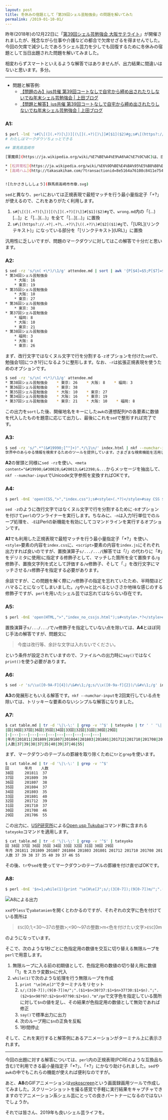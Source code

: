 ```yaml
---
layout: post
title: 冬休みの宿題として「第39回シェル芸勉強会」の問題を解いてみた
permalink: /2019-01-10-01/
---
```


昨年(2018年)の12月22日に「[第39回シェル芸勉強会 大阪サテライト](https://atnd.org/events/102273)」が開催されましたが、残念ながら仕事や介護などの都合で欠席せざるを得ませんでした。今回の欠席で減少したであろうシェル芸力を少しでも回復するために冬休みの宿題として当日出題された問題を解いてみました。

相変わらずスマートといえるような解答ではありませんが、出力結果に間違いはないと思います。多分。

<hr>

- 問題と解答例:
    - [【問題のみ】jus共催 第39回コートなしで自宅から締め出されたりしないでね年末シェル芸勉強会 \| 上田ブログ](https://b.ueda.tech/?post=20181222_shellgei_39_q)
    - [【問題と解答】jus共催 第39回コートなしで自宅から締め出されたりしないでね年末シェル芸勉強会 \| 上田ブログ](https://b.ueda.tech/?post=20181222_shellgei_39)

### A1:

```bash
$ perl -lnE 's#[\[(](.+?)[\])][(\[](.+?)[)\]]#[$1]($2)#g;s#\[(https?://.+?|.+?\..+?)\]\((.+?)\)#[$2]($1)#g;say' wrong.md
# わたしはマークダウソちょっとできる

## 軍馬県高崎市

[軍魔県](https://ja.wikipedia.org/wiki/%E7%BE%A4%E9%A6%AC%E7%9C%8C)は、日本の県庁所在地の一つ。県庁所在地は[高崎市](https://ja.wikipedia.org/wiki/%E9%AB%98%E5%B4%8E%E5%B8%82)

* [松井常松](https://ja.wikipedia.org/wiki/%E6%9D%BE%E4%BA%95%E5%B8%B8%E6%9D%BE)
* [高崎ハム](http://takasakiham.com/?transactionid=8e5164a76108c8411e7547d69e0dd0fd443f072a)


![たかさきしししょう](群馬県高崎市市章.svg)
```

`sed`と異なり、`perl`においては正規表現で最短マッチを行う最小量指定子「+?」が使えるので、これをありがたく利用します。

1. `s#[\[(](.+?)[\])][(\[](.+?)[)\]]#[$1]($2)#g`で、`wrong.md`内の「\(...\)\[...\]」と「\[...\]\(...\)」を全て「\[...\]\(...\)」に置換
2. `s#\[(https?://.+?|.+?\..+?)\]\((.+?)\)#[$2]($1)#g`で、「\[URL\]\(リンクテキスト\)」になっている部分を「\[リンクテキスト\]\(URL\)」に置換

汎用性に乏しいですが、問題のマークダウソに対してはこの解答で十分だと思います。

### A2:

```bash
$ sed -rz 's/\n( +\*)/\1/g' attendee.md | sort | awk '{P[$4]=$5;P[$7]=$8;P[$10]=$11;print $2,"*福岡:"P["福岡:"],"*大阪:"P["大阪:"],"*東京:"P["東京:"];P[$4]=P[$7]=P[$10]=""}' | sed -r 's/[^ ]+: / /g;s/:/: /g;s/^/* /;s/ \*/\n    * /g'
* 第34回シェル芸勉強会
    * 大阪: 16
    * 東京: 19
* 第35回シェル芸勉強会
    * 大阪: 10
    * 東京: 27
* 第36回シェル芸勉強会
    * 東京: 38
* 第37回シェル芸勉強会
    * 福岡: 8
    * 大阪: 10
    * 東京: 21
* 第38回シェル芸勉強会
    * 福岡: 3
    * 大阪: 8
    * 東京: 26
```

まず、改行文字ではなくヌル文字で行を分割する`-z`オプションを付けた`sed`で、勉強会1回につき1行になるように整形します。なお、`-r`は拡張正規表現を使うためのオプションです。

```bash
$ sed -rz 's/\n( +\*)/\1/g' attendee.md
* 第38回シェル芸勉強会    * 東京: 26    * 大阪: 8    * 福岡: 3
* 第36回シェル芸勉強会    * 東京: 38
* 第35回シェル芸勉強会    * 大阪: 10    * 東京: 27
* 第34回シェル芸勉強会    * 大阪: 16    * 東京: 19
* 第37回シェル芸勉強会    * 東京: 21    * 大阪: 10    * 福岡: 8
```

この出力を`sort`した後、開催地名をキーにした`awk`の連想配列`P`の各要素に数値を代入したものを題意に応じて出力し、最後にこれを`sed`で整形すれば完了です。

### A3:

```bash
$ sed -rz 's/^.*"(&#19990;[^"]+)".*/\1\n/' index.html | nkf --numchar-input
世界中のあらゆる情報を検索するためのツールを提供しています。さまざまな検索機能を活用して、お探しの情報を見つけてください。
```

**A2**の冒頭と同様に`sed -rz`を使い、`<meta content="&#19990;&#30028;&#20013;&#12398;&...`からメッセージを抽出して、`nkf --numchar-input`でUnicode文字参照を変換すればOKです。

### A4:

```bash
$ perl -0nE 'open(CSS,">","index.css");s#<style>(.*?)</style>#say CSS $1#gse;open(JS,">","index.js");s#<script(?: [^>]+)?>(.*?)</script>#say JS $1#gse' index.html
```

`sed -z`のように改行文字ではなくヌル文字で行を分割するために`-0`オプションを付けて`perl`のワンライナーを実行します。ちなみに、`-n`は入力1行単位でのループ処理を、`-E`はPerlの新機能を有効にしてコマンドラインを実行するオプションです。

**A1**でも利用した正規表現で最短マッチを行う最小量指定子「*?」を使い、`<style>`要素の内容を`index.css`に、`<script>`要素の内容を`index.js`にそれぞれ出力すれば良いのですが、置換演算子`s/.../.../`(解答では「/」の代わりに「#」をデリミタに使用)に指定する修飾子として、マッチした箇所を全て置換する`/g`修飾子、置換文字列を式として評価する`/e`修飾子、そして「.」を改行文字にマッチさせる`/s`修飾子を指定する必要があります。

余談ですが、この問題を解く際に`/s`修飾子の指定を忘れていたため、半時間ほどハマることになってしまいました。`/g`や`/e`と比べるといささか地味な感じのする修飾子ですが、`perl`を用いたシェル芸では忘れてはならない存在です。

### A5:

```bash
$ perl -0nE 'open(HTML,">","index_no_cssjs.html");s#<style>.*?</style>##gs;s#<script(?: [^>]+)?>.*?</script>##gs;print HTML' index.html
```

置換演算子`s/.../.../`で`/e`修飾子を指定していない点を除いては、**A4**とほぼ同じ手法の解答ですが、問題文に

> 今度は改行等、余計な文字は入れないでください。

という条件が設定されていますので、ファイルへの出力時に`say()`ではなく`print()`を使う必要があります。

### A6:

```bash
$ sed -r 's/\\u([0-9A-F]{4})/\&#x\1;/g;s/\\x([0-9a-f]{2})/\&#x\1;/g' index.js | nkf --numchar-input | nkf --numchar-input | sed -r 's/([^\\])\\/\1/g'
```

**A3**の発展形ともいえる解答です。`nkf --numchar-input`を2回実行している点を除いては、トリッキーな要素のないシンプルな解答になりました。

### A7:

```bash
$ cat table.md | tr -d '\|\-\:' | grep -v '^$' | tateyoko | tr ' ' '\|' | sed 's/^/|/;s/$/|/;1p' | sed '2s/[^|]/-/g'
|回|38回|37回|36回|35回|34回|33回|32回|31回|30回|29回|
|-|---|---|---|---|---|---|---|---|---|---|
|年月|201811|201809|201807|201804|201803|201801|201712|201710|201708|201706|
|人数|37|39|38|37|35|40|39|37|46|55|
```

まず、マークダウンのテーブルの罫線を取り除くために`tr`と`grep`を使います。

```bash
$ cat table.md | tr -d '\|\-\:' | grep -v '^$'
回       年月    人数
38回     201811  37
37回     201809  39
36回     201807  38
35回     201804  37
34回     201803  35
33回     201801  40
32回     201712  39
31回     201710  37
30回     201708  46
29回     201706  55
```

この出力に、[USP研究所](http://www.usp-lab.com/)による[Open usp Tukubai](https://github.com/usp-engineers-community/Open-usp-Tukubai)コマンド群に含まれる`tateyoko`コマンドを適用します。

```bash
$ cat table.md | tr -d '\|\-\:' | grep -v '^$' | tateyoko
回 38回 37回 36回 35回 34回 33回 32回 31回 30回 29回
年月 201811 201809 201807 201804 201803 201801 201712 201710 201708 201706
人数 37 39 38 37 35 40 39 37 46 55
```

その後、`tr`や`sed`を使ってマークダウンのテーブルの罫線を付け直せばOKです。

### A8:

```bash
$ perl -0nE '$n=1;while(1){print "\e[H\e[J";s/;(3[0-7]);(9[0-7])m/";".($1+$n<30?37:$1+$n>37?30:$1+$n).";".($2+$n<90?97:$2+$n>97?90:$2+$n)."m"/ge;say;$n*=-1;sleep 1}' yabatanien
```
![A8による出力](/assets/2019-01-10-01_A8.gif)

`xxd`や`less`で`yabatanien`を開くとわかるのですが、それぞれの文字に色を付けている箇所は

> `ESC`\[0;1;&lt;30〜37の整数&gt;;&lt;90〜97の整数&gt;m&lt;色を付けたい文字&gt;`ESC`\[0m

のようになっています。

そこで、次のような1秒ごとに色指定用の数値を交互に切り替える無限ループを`perl`で用意します。

1. 無限ループに入る前の初期値として、色指定用の数値の切り替え用に数値「1」をスカラ変数`$n`に代入
2. `while(1)`で次のような処理を行う無限ループを作成
    1. `print "\e[H\e[J"`でターミナルをリセット
    2. `s/;(3[0-7]);(9[0-7])m/";".($1+$n<30?37:$1+$n>37?30:$1+$n).";".($2+$n<90?97:$2+$n>97?90:$2+$n)."m"/ge`で文字色を指定している箇所に対して`$n`の値を足し、その結果が色指定用の数値として無効であれば修正
    3. `say()`で標準出力に出力
    4. 次のループ用に`$n`の正負を反転
    5. 1秒間停止

そして、これを実行すると解答例にあるアニメーションがターミナル上に表示されます。

<hr>

今回の出題に対する解答については、`perl`内の正規表現(PCREのような互換品も含む)で利用できる最小量指定子「*?」、「+?」にかなり助けられました。`sed`や`awk`の中でもこれらの機能が使えれば便利なのですが。

あと、**A8**のGIFアニメーションは[vokoscreen](http://www.kohaupt-online.de/hp/)という画面録画用ツールで作成してみました。スクリーンショットを撮る感覚で手軽に実行結果をキャプチャできますのでアニメーション系シェル芸にとっての良きパートナーになるのではないでしょうか。

それでは皆さん、2019年も良いシェル芸ライフを。
